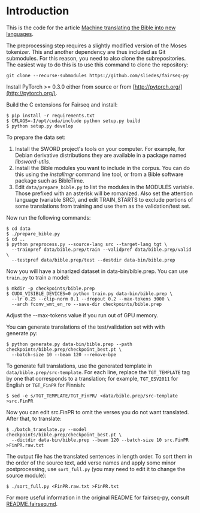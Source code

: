 # Introduction

This is the code for the article [Machine translating the Bible into new languages](https://samiliedes.wordpress.com/2018/03/07/machine-translating-the-bible-into-new-languages/).

The preprocessing step requires a slightly modified version of the Moses tokenizer. This and another dependency are thus included as Git submodules. For this reason, you need to also clone the subrepositories. The easiest way to do this is to use this command to clone the repository:

`git clone --recurse-submodules https://github.com/sliedes/fairseq-py`

Install PyTorch >= 0.3.0 either from source or from [http://pytorch.org/](http://pytorch.org/).

Build the C extensions for Fairseq and install:

```
$ pip install -r requirements.txt
$ CFLAGS=-I/opt/cuda/include python setup.py build
$ python setup.py develop
```

To prepare the data set:

1. Install the SWORD project's tools on your computer. For example, for Debian derivative distributions they are available in a package named *libsword-utils*.
1. Install the Bible modules you want to include in the corpus. You can do this using the *installmgr* command line tool, or from a Bible software package such as BibleTime.
1. Edit `data/prepare_bible.py` to list the modules in the MODULES variable. Those prefixed with an asterisk will be romanized. Also set the attention language (variable SRC), and edit TRAIN_STARTS to exclude portions of some translations from training and use them as the validation/test set.

Now run the following commands:

```
$ cd data
$ ./prepare_bible.py
$ cd ..
$ python preprocess.py --source-lang src --target-lang tgt \
  --trainpref data/bible.prep/train --validpref data/bible.prep/valid \
  --testpref data/bible.prep/test --destdir data-bin/bible.prep
```

Now you will have a binarized dataset in data-bin/bible.prep. You can use `train.py` to train a model:

```
$ mkdir -p checkpoints/bible.prep
$ CUDA_VISIBLE_DEVICES=0 python train.py data-bin/bible.prep \
  --lr 0.25 --clip-norm 0.1 --dropout 0.2 --max-tokens 3000 \
  --arch fconv_wmt_en_ro --save-dir checkpoints/bible.prep
```

Adjust the --max-tokens value if you run out of GPU memory.

You can generate translations of the test/validation set with with generate.py:

```
$ python generate.py data-bin/bible.prep --path checkpoints/bible.prep/checkpoint_best.pt \
  --batch-size 10 --beam 120 --remove-bpe
```

To generate full translations, use the generated template in `data/bible.prep/src-template`. For each line, replace the `TGT_TEMPLATE` tag by one that corresponds to a translation; for example, `TGT_ESV2011` for English or `TGT_FinPR` for Finnish:

`$ sed -e s/TGT_TEMPLATE/TGT_FinPR/ <data/bible.prep/src-template >src.FinPR`

Now you can edit src.FinPR to omit the verses you do not want translated. After that, to translate:

```
$ ./batch_translate.py --model checkpoints/bible.prep/checkpoint_best.pt \
  --dictdir data-bin/bible.prep --beam 120 --batch-size 10 src.FinPR >FinPR.raw.txt
```

The output file has the translated sentences in length order. To sort them in the order of the source text, add verse names and apply some minor postprocessing, use `sort_full.py` (you may need to edit it to change the source module):

`$ ./sort_full.py <FinPR.raw.txt >FinPR.txt`

For more useful information in the original README for fairseq-py, consult [README.fairseq.md](README.fairseq.md).

